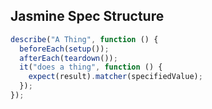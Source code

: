 ## Jasmine Spec Structure

```javascript
describe("A Thing", function () {
  beforeEach(setup());
  afterEach(teardown());
  it("does a thing", function () {
    expect(result).matcher(specifiedValue);
  });
});
```
